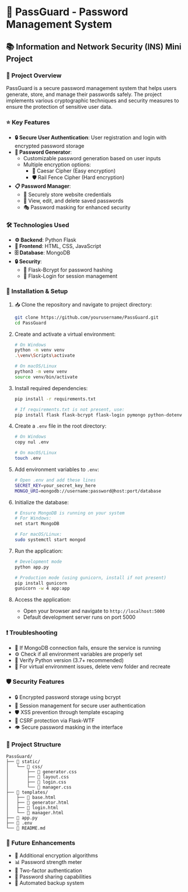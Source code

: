 # 🔐 PassGuard - Password Management System

## 📚 Information and Network Security (INS) Mini Project

### 🎯 Project Overview
PassGuard is a secure password management system that helps users generate, store, and manage their passwords safely. The project implements various cryptographic techniques and security measures to ensure the protection of sensitive user data.

### ⭐ Key Features
- **🔒 Secure User Authentication**: User registration and login with encrypted password storage
- **🎲 Password Generator**: 
  - Customizable password generation based on user inputs
  - Multiple encryption options:
    - 🔑 Caesar Cipher (Easy encryption)
    - 🛡️ Rail Fence Cipher (Hard encryption)
- **📋 Password Manager**:
  - 💾 Securely store website credentials
  - 👀 View, edit, and delete saved passwords
  - 🎭 Password masking for enhanced security

### 🛠️ Technologies Used
- **⚙️ Backend**: Python Flask
- **🎨 Frontend**: HTML, CSS, JavaScript
- **🗄️ Database**: MongoDB
- **🔒 Security**:
  - 🔐 Flask-Bcrypt for password hashing
  - 🔑 Flask-Login for session management

### 🚀 Installation & Setup

1. 📥 Clone the repository and navigate to project directory:
   ```bash
   git clone https://github.com/yourusername/PassGuard.git
   cd PassGuard
   ```

2. Create and activate a virtual environment:
   ```bash
   # On Windows
   python -m venv venv
   .\venv\Scripts\activate

   # On macOS/Linux
   python3 -m venv venv
   source venv/bin/activate
   ```

3. Install required dependencies:
   ```bash
   pip install -r requirements.txt

   # If requirements.txt is not present, use:
   pip install flask flask-bcrypt flask-login pymongo python-dotenv
   ```

4. Create a `.env` file in the root directory:
   ```bash
   # On Windows
   copy nul .env

   # On macOS/Linux
   touch .env
   ```

5. Add environment variables to `.env`:
   ```bash
   # Open .env and add these lines
   SECRET_KEY=your_secret_key_here
   MONGO_URI=mongodb://username:password@host:port/database
   ```

6. Initialize the database:
   ```bash
   # Ensure MongoDB is running on your system
   # For Windows:
   net start MongoDB

   # For macOS/Linux:
   sudo systemctl start mongod
   ```

7. Run the application:
   ```bash
   # Development mode
   python app.py

   # Production mode (using gunicorn, install if not present)
   pip install gunicorn
   gunicorn -w 4 app:app
   ```

8. Access the application:
   - Open your browser and navigate to `http://localhost:5000`
   - Default development server runs on port 5000

### ❗ Troubleshooting
- 🔌 If MongoDB connection fails, ensure the service is running
- ⚙️ Check if all environment variables are properly set
- 🐍 Verify Python version (3.7+ recommended)
- 🔄 For virtual environment issues, delete venv folder and recreate

### 🛡️ Security Features
- 🔒 Encrypted password storage using bcrypt
- 🔑 Session management for secure user authentication
- 🛡️ XSS prevention through template escaping
- 🔐 CSRF protection via Flask-WTF
- 👁️ Secure password masking in the interface

### 📁 Project Structure
```
PassGuard/
├── 📂 static/
│   └── 📂 css/
│       ├── 📄 generator.css
│       ├── 📄 layout.css
│       ├── 📄 login.css
│       └── 📄 manager.css
├── 📂 templates/
│   ├── 📄 base.html
│   ├── 📄 generator.html
│   ├── 📄 login.html
│   └── 📄 manager.html
├── 📄 app.py
├── 📄 .env
└── 📄 README.md
```

### 🔮 Future Enhancements
- 🔄 Additional encryption algorithms
- 📊 Password strength meter
- 🔐 Two-factor authentication
- 🤝 Password sharing capabilities
- 💾 Automated backup system